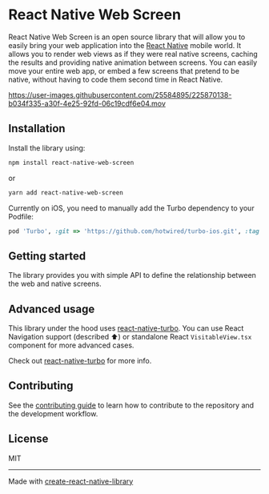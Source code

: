 # React Native Web Screen

React Native Web Screen is an open source library that will allow you to easily bring your web application into the [React Native](https://reactnative.dev/) mobile world. It allows you to render web views as if they were real native screens, caching the results and providing native animation between screens. You can easily move your entire web app, or embed a few screens that pretend to be native, without having to code them second time in React Native.

https://user-images.githubusercontent.com/25584895/225870138-b034f335-a30f-4e25-92fd-06c19cdf6e04.mov

## Installation

Install the library using:

```sh
npm install react-native-web-screen
```

or

```sh
yarn add react-native-web-screen
```

Currently on iOS, you need to manually add the Turbo dependency to your Podfile:

```ruby
pod 'Turbo', :git => 'https://github.com/hotwired/turbo-ios.git', :tag => '7.0.0-rc.6'
```

## Getting started

The library provides you with simple API to define the relationship between the web and native screens.

## Advanced usage

This library under the hood uses [react-native-turbo](packages/turbo). You can use React Navigation support (described ⬆️) or standalone React `VisitableView.tsx` component for more advanced cases.

Check out [react-native-turbo](packages/turbo) for more info.

## Contributing

See the [contributing guide](CONTRIBUTING.md) to learn how to contribute to the repository and the development workflow.

## License

MIT

---

Made with [create-react-native-library](https://github.com/callstack/react-native-builder-bob)

